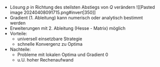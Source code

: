 - Lösung $p$ in Richtung des steilsten Abstiegs von $Q$ verändern 
![[Pasted image 20240408091715.png#invert|350]]
- Gradient (1. Ableitung) kann numerisch oder analytisch bestimmt werden 
- Erweiterungen mit 2. Ableitung (Hesse - Matrix) möglich 
- Vorteile: 
	- universell einsetzbare Strategie 
	- schnelle Konvergenz zu Optima 
- Nachteile: 
	- Probleme mit lokalen Optima und Gradient 0 
	- u.U. hoher Rechenaufwand